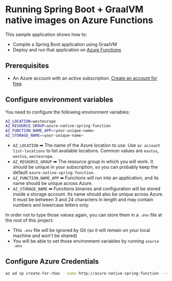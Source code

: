 # Running Spring Boot + GraalVM native images on Azure Functions

This sample application shows how to:

- Compile a Spring Boot application using GraalVM
- Deploy and run that application on [Azure Functions](https://docs.microsoft.com/en-us/azure/azure-functions/?WT.mc_id=github-social-judubois)

## Prerequisites

- An Azure account with an active subscription. [Create an account for free](https://azure.microsoft.com/en-us/free/?WT.mc_id=github-social-judubois).

## Configure environment variables

You need to configure the following environment variables:

```bash
AZ_LOCATION=westeurope
AZ_RESOURCE_GROUP=azure-native-spring-function
AZ_FUNCTION_NAME_APP=<your-unique-name>
AZ_STORAGE_NAME=<your-unique-name>
```

- `AZ_LOCATION` ➡ The name of the Azure location to use. Use `az account list-locations` to list available locations. Common values are `eastus`, `westus`, `westeurope`.
- `AZ_RESOURCE_GROUP` ➡ The resource group in which you will work. It should be unique in your subscription, so you can probably keep the default `azure-native-spring-function`.
- `AZ_FUNCTION_NAME_APP` ➡ Functions will run into an application, and its name should be unique across Azure.
- `AZ_STORAGE_NAME` ➡ Functions binaries and configuration will be stored inside a storage account. Its name should also be unique across Azure. It must be between 3 and 24 characters in length and may contain numbers and lowercase letters only.

In order not to type those values again, you can store them in a `.env` file at the root of this project:

- This `.env` file will be ignored by Git (so it will remain on your local machine and won't be shared)
- You will be able to set those environment variables by running `source .env`

## Configure Azure Credentials

```bash
az ad sp create-for-rbac --name http://azure-native-spring-function --role contributor --scopes /subscriptions/10494bac-4dc9-4f66-9563-996f688d9c6c/resourceGroups/azure-native-spring-function --sdk-auth
```
